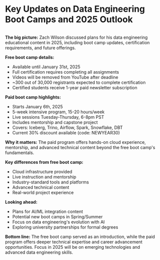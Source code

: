 # Key Updates on Data Engineering Boot Camps and 2025 Outlook

```mermaid

```

**The big picture:** Zach Wilson discussed plans for his data engineering educational content in 2025, including boot camp updates, certification requirements, and future offerings.

**Free boot camp details:**
* Available until January 31st, 2025
* Full certification requires completing all assignments
* Videos will be removed from YouTube after deadline
* ~300 out of 30,000 registrants expected to complete certification
* Certified students receive 1-year paid newsletter subscription

**Paid boot camp highlights:**
* Starts January 6th, 2025
* 5-week intensive program, 15-20 hours/week
* Live sessions Tuesday-Thursday, 6-8pm PST
* Includes mentorship and capstone project
* Covers: Iceberg, Trino, Airflow, Spark, Snowflake, DBT
* Current 30% discount available (code: NEWYEAR30)

**Why it matters:** The paid program offers hands-on cloud experience, mentorship, and advanced technical content beyond the free boot camp's fundamentals.

**Key differences from free boot camp:**
* Cloud infrastructure provided
* Live instruction and mentorship
* Industry-standard tools and platforms
* Advanced technical content
* Real-world project experience

**Looking ahead:** 
* Plans for AI/ML integration content
* Potential new boot camps in Spring/Summer
* Focus on data engineering's evolution with AI
* Exploring university partnerships for formal degrees

**Bottom line:** The free boot camp served as an introduction, while the paid program offers deeper technical expertise and career advancement opportunities. Focus in 2025 will be on emerging technologies and advanced data engineering skills.